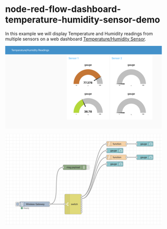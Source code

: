 # node-red-flow-dashboard-temperature-humidity-sensor-demo
In this example we will display Temperature and Humidity readings from multiple sensors on a web dashboard [Temperature/Humidity Sensor](https://store.ncd.io/product/iot-temperature-humidity-sensor/).

![Here is how the Dashboard will look](https://github.com/ncd-io/node-red-flow-dashboard-temperature-humidity-sensor-demo/blob/main/dashboard-view.png)

![The Flow is very Simple](https://github.com/ncd-io/node-red-flow-dashboard-temperature-humidity-sensor-demo/blob/main/flow-view.png)
